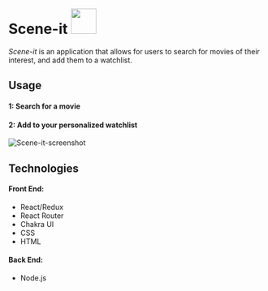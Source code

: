 # Scene-it <img src="https://media4.giphy.com/media/lojqWfJ0HXZ6Gj3461/giphy.gif?cid=790b7611a730b31e18edcc482607a66b137375f81433c270&rid=giphy.gif&ct=s" width="50px">

_Scene-it_ is an application that allows for users to search for movies of their interest, and add them to a watchlist.

## Usage

#### 1: Search for a movie

#### 2: Add to your personalized watchlist

![Scene-it-screenshot](https://user-images.githubusercontent.com/87389186/157730599-228839c4-5548-448d-bf15-f3e367abd569.png)

## Technologies

#### **Front End**:

- React/Redux
- React Router
- Chakra UI
- CSS
- HTML

#### **Back End**:

- Node.js

